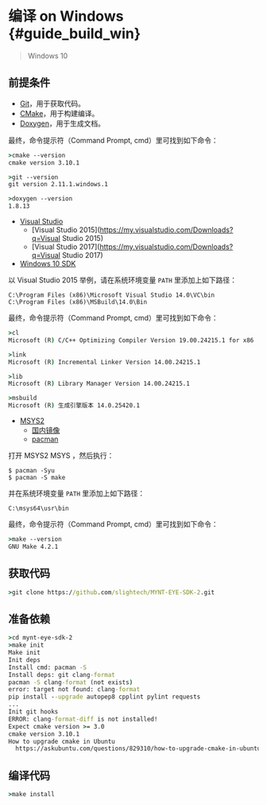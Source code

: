 # 编译 on Windows {#guide_build_win}

> Windows 10

## 前提条件

* [Git](https://git-scm.com/downloads)，用于获取代码。
* [CMake](https://cmake.org/download/)，用于构建编译。
* [Doxygen](http://www.stack.nl/~dimitri/doxygen/download.html)，用于生成文档。

最终，命令提示符（Command Prompt, cmd）里可找到如下命令：

```cmd
>cmake --version
cmake version 3.10.1

>git --version
git version 2.11.1.windows.1

>doxygen --version
1.8.13
```

* [Visual Studio](https://www.visualstudio.com/)
  * [Visual Studio 2015](https://my.visualstudio.com/Downloads?q=Visual Studio 2015)
  * [Visual Studio 2017](https://my.visualstudio.com/Downloads?q=Visual Studio 2017)
* [Windows 10 SDK](https://developer.microsoft.com/en-US/windows/downloads/windows-10-sdk)

以 Visual Studio 2015 举例，请在系统环境变量 `PATH` 里添加上如下路径：

    C:\Program Files (x86)\Microsoft Visual Studio 14.0\VC\bin
    C:\Program Files (x86)\MSBuild\14.0\Bin

最终，命令提示符（Command Prompt, cmd）里可找到如下命令：

```cmd
>cl
Microsoft (R) C/C++ Optimizing Compiler Version 19.00.24215.1 for x86

>link
Microsoft (R) Incremental Linker Version 14.00.24215.1

>lib
Microsoft (R) Library Manager Version 14.00.24215.1

>msbuild
Microsoft (R) 生成引擎版本 14.0.25420.1
```

* [MSYS2](http://www.msys2.org/)
  * [国内镜像](https://lug.ustc.edu.cn/wiki/mirrors/help/msys2)
  * [pacman](https://wiki.archlinux.org/index.php/pacman)

打开 MSYS2 MSYS ，然后执行：

```msys
$ pacman -Syu
$ pacman -S make
```

并在系统环境变量 `PATH` 里添加上如下路径：

    C:\msys64\usr\bin

最终，命令提示符（Command Prompt, cmd）里可找到如下命令：

```cmd
>make --version
GNU Make 4.2.1
```

## 获取代码

```cmd
>git clone https://github.com/slightech/MYNT-EYE-SDK-2.git
```

## 准备依赖

```cmd
>cd mynt-eye-sdk-2
>make init
Make init
Init deps
Install cmd: pacman -S
Install deps: git clang-format
pacman -S clang-format (not exists)
error: target not found: clang-format
pip install --upgrade autopep8 cpplint pylint requests
...
Init git hooks
ERROR: clang-format-diff is not installed!
Expect cmake version >= 3.0
cmake version 3.10.1
How to upgrade cmake in Ubuntu
  https://askubuntu.com/questions/829310/how-to-upgrade-cmake-in-ubuntu
```

## 编译代码

```cmd
>make install
```
